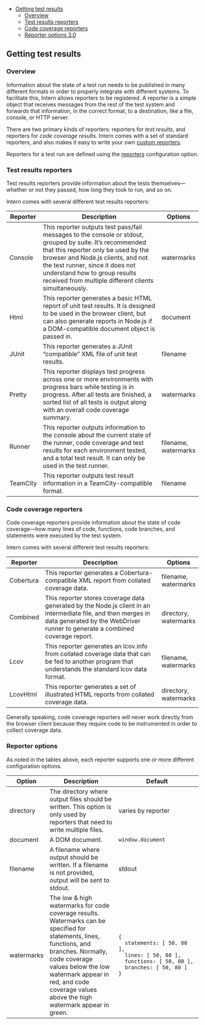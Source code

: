 
-   [Getting test results](https://theintern.github.io/intern/#reporters)
    -   [Overview](https://theintern.github.io/intern/#reporter-overview)
    -   [Test results reporters](https://theintern.github.io/intern/#reporter-results)
    -   [Code coverage reporters](https://theintern.github.io/intern/#reporter-lcov)
    -   [Reporter options <span class="versionBadge">3.0</span>](https://theintern.github.io/intern/#reporter-options)




Getting test results
--------------------

### Overview

Information about the state of a test run needs to be published in many different formats in order to properly integrate with different systems. To facilitate this, Intern allows reporters to be registered. A reporter is a simple object that receives messages from the rest of the test system and forwards that information, in the correct format, to a destination, like a file, console, or HTTP server.

There are two primary kinds of reporters: reporters for *test results*, and reporters for *code coverage results*. Intern comes with a set of standard reporters, and also makes it easy to write your own [custom reporters](https://theintern.github.io/intern/#custom-reporters).

Reporters for a test run are defined using the [reporters](https://theintern.github.io/intern/#option-reporters) configuration option.

### Test results reporters

Test results reporters provide information about the tests themselves—whether or not they passed, how long they took to run, and so on.

Intern comes with several different test results reporters:

<table>
<thead>
<tr class="header">
<th>Reporter</th>
<th>Description</th>
<th>Options</th>
</tr>
</thead>
<tbody>
<tr class="odd">
<td>Console</td>
<td>This reporter outputs test pass/fail messages to the console or stdout, grouped by suite. It’s recommended that this reporter only be used by the browser and Node.js clients, and not the test runner, since it does not understand how to group results received from multiple different clients simultaneously.</td>
<td>watermarks</td>
</tr>
<tr class="even">
<td>Html</td>
<td>This reporter generates a basic HTML report of unit test results. It is designed to be used in the browser client, but can also generate reports in Node.js if a DOM-compatible document object is passed in.</td>
<td>document</td>
</tr>
<tr class="odd">
<td>JUnit</td>
<td>This reporter generates a JUnit “compatible” XML file of unit test results.</td>
<td>filename</td>
</tr>
<tr class="even">
<td>Pretty</td>
<td>This reporter displays test progress across one or more environments with progress bars while testing is in progress. After all tests are finished, a sorted list of all tests is output along with an overall code coverage summary.</td>
<td>watermarks</td>
</tr>
<tr class="odd">
<td>Runner</td>
<td>This reporter outputs information to the console about the current state of the runner, code coverage and test results for each environment tested, and a total test result. It can only be used in the test runner.</td>
<td>filename,<br />
watermarks</td>
</tr>
<tr class="even">
<td>TeamCity</td>
<td>This reporter outputs test result information in a TeamCity-compatible format.</td>
<td>filename</td>
</tr>
</tbody>
</table>

### Code coverage reporters

Code coverage reporters provide information about the state of code coverage—how many lines of code, functions, code branches, and statements were executed by the test system.

Intern comes with several different test results reporters:

<table>
<thead>
<tr class="header">
<th>Reporter</th>
<th>Description</th>
<th>Options</th>
</tr>
</thead>
<tbody>
<tr class="odd">
<td>Cobertura</td>
<td>This reporter generates a Cobertura-compatible XML report from collated coverage data.</td>
<td>filename,<br />
watermarks</td>
</tr>
<tr class="even">
<td>Combined</td>
<td>This reporter stores coverage data generated by the Node.js client in an intermediate file, and then merges in data generated by the WebDriver runner to generate a combined coverage report.</td>
<td>directory,<br />
watermarks</td>
</tr>
<tr class="odd">
<td>Lcov</td>
<td>This reporter generates an lcov.info from collated coverage data that can be fed to another program that understands the standard lcov data format.</td>
<td>filename,<br />
watermarks</td>
</tr>
<tr class="even">
<td>LcovHtml</td>
<td>This reporter generates a set of illustrated HTML reports from collated coverage data.</td>
<td>directory,<br />
watermarks</td>
</tr>
</tbody>
</table>

Generally speaking, code coverage reporters will never work directly from the browser client because they require code to be instrumented in order to collect coverage data.

### Reporter options

As noted in the tables above, each reporter supports one or more different configuration options.

| Option     | Description                                                                                                                                                                                                                                                               | Default                                                                                                                                                                                                                                                                              |
|------------|---------------------------------------------------------------------------------------------------------------------------------------------------------------------------------------------------------------------------------------------------------------------------|--------------------------------------------------------------------------------------------------------------------------------------------------------------------------------------------------------------------------------------------------------------------------------------|
| directory  | The directory where output files should be written. This option is only used by reporters that need to write multiple files.                                                                                                                                              | varies by reporter                                                                                                                                                                                                                                                                   |
| document   | A DOM document.                                                                                                                                                                                                                                                           | `window.document`                                                                                                                                                                                                                                                                    |
| filename   | A filename where output should be written. If a filename is not provided, output will be sent to stdout.                                                                                                                                                                  | stdout                                                                                                                                                                                                                                                                               |
| watermarks | The low & high watermarks for code coverage results. Watermarks can be specified for statements, lines, functions, and branches. Normally, code coverage values below the low watermark appear in red, and code coverage values above the high watermark appear in green. | `{                                       statements: [ 50, 80 ],                                       lines: [ 50, 80 ],                                       functions: [ 50, 80 ],                                       branches: [ 50, 80 ]                                 }` |

